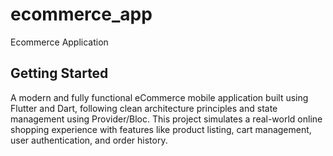 # ecommerce_app

Ecommerce Application

## Getting Started

A modern and fully functional eCommerce mobile application built using Flutter and 
Dart, following clean architecture principles and state management using 
Provider/Bloc. This project simulates a real-world online shopping experience 
with features like product listing, cart management, user authentication, and order history.
